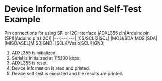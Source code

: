 # Device Information and Self-Test Example

Pin connections for using SPI or I2C interface
|ADXL355 pin|Arduino pin (SPI)|Arduino pin (I2C)|
|---|---|---|
|CS/SCL|2|SCL|
|MOSI/SDA|MOSI|SDA|
|MISO/ASEL|MISO|GND|
|SCLK/Vssio|SCLK|GND|

1. ADXL355 is initialized.
2. Serial is initialized at 115200 kbps.
3. ADXL355 is reset.
4. Device information is read and printed.
5. Device self-test is executed and the results are printed.
